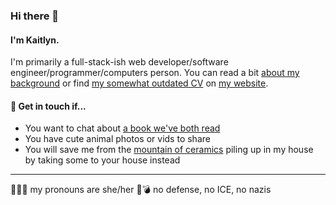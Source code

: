 ### Hi there 👋

#### I'm Kaitlyn.

I'm primarily a full-stack-ish web developer/software engineer/programmer/computers person. You can read a bit [about my background](https://krtierney.com/about/) or find [my somewhat outdated CV](https://krtierney.com/cv.pdf) on [my website](https://krtierney.com).

#### 💬 Get in touch if... 

* You want to chat about [a book we've both read](https://www.librarything.com/catalog/krtierney)
* You have cute animal photos or vids to share
* You will save me from the [mountain of ceramics](https://krtierney.art) piling up in my house by taking some to your house instead

--- 

💅🏻🌈 my pronouns are she/her 
🚫💣 no defense, no ICE, no nazis

<!--
**krtierney/krtierney** is a ✨ _special_ ✨ repository because its `README.md` (this file) appears on your GitHub profile.

Here are some ideas to get you started:

- 🔭 I’m currently working on ...
- 🌱 I’m currently learning ...
- 👯 I’m looking to collaborate on ...
- 🤔 I’m looking for help with ...
- 💬 Ask me about ...
- 📫 How to reach me: ...
- 😄 Pronouns: ...
- ⚡ Fun fact: ...
-->
